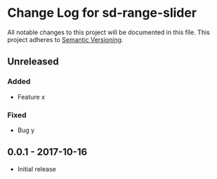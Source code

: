 # Change Log for sd-range-slider
All notable changes to this project will be documented in this file.
This project adheres to [Semantic Versioning](http://semver.org/).

## Unreleased

### Added
- Feature x

### Fixed
- Bug y

## 0.0.1 - 2017-10-16
- Initial release

[Unreleased]: https://github.com/StratoDem/sd-range-slider/v0.0.1...HEAD
